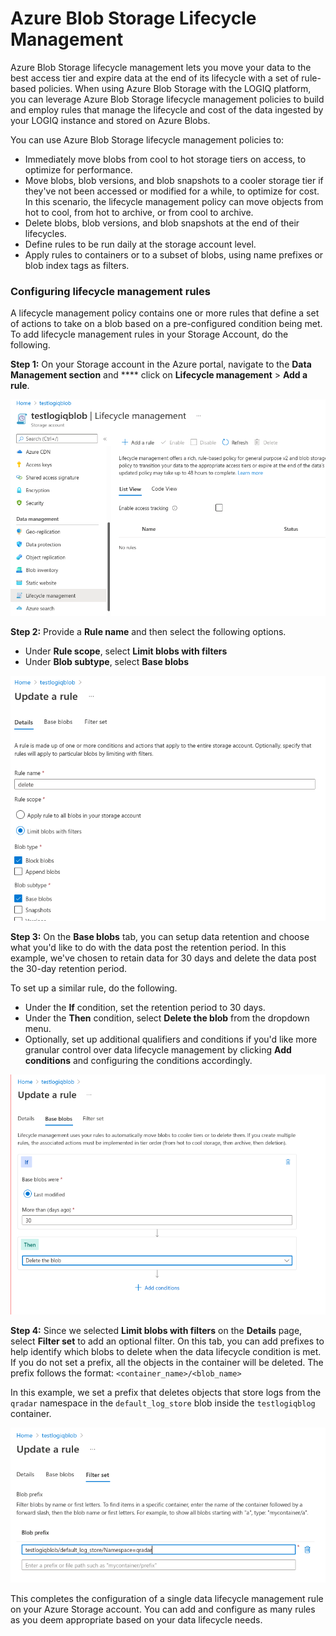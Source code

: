 # Azure Blob Storage Lifecycle Management

Azure Blob Storage lifecycle management lets you move your data to the best access tier and expire data at the end of its lifecycle with a set of rule-based policies. When using Azure Blob Storage with the LOGIQ platform, you can leverage Azure Blob Storage lifecycle management policies to build and employ rules that manage the lifecycle and cost of the data ingested by your LOGIQ instance and stored on Azure Blobs.&#x20;

You can use Azure Blob Storage lifecycle management policies to:

* Immediately move blobs from cool to hot storage tiers on access, to optimize for performance.
* Move blobs, blob versions, and blob snapshots to a cooler storage tier if they've not been accessed or modified for a while, to optimize for cost. In this scenario, the lifecycle management policy can move objects from hot to cool, from hot to archive, or from cool to archive.
* Delete blobs, blob versions, and blob snapshots at the end of their lifecycles.
* Define rules to be run daily at the storage account level.
* Apply rules to containers or to a subset of blobs, using name prefixes or blob index tags as filters.

### Configuring lifecycle management rules

A lifecycle management policy contains one or more rules that define a set of actions to take on a blob based on a pre-configured condition being met. To add lifecycle management rules in your Storage Account, do the following.

**Step 1:**  On your Storage account in the Azure portal, navigate to the **Data Management section** and **** click on **Lifecycle management** > **Add a rule**.

![](../../.gitbook/assets/lifecycle..png)

**Step 2:** Provide a **Rule name** and then select the following options.&#x20;

* Under **Rule scope**, select **Limit blobs with filters**
* Under **Blob subtype**, select **Base blobs**

![](../../.gitbook/assets/rule.png)

**Step 3:** On the **Base blobs** tab, you can setup data retention and choose what you'd like to do with the data post the retention period. In this example, we've chosen to retain data for 30 days and delete the data post the 30-day retention period.&#x20;

To set up a similar rule, do the following.&#x20;

* Under the **If** condition, set the retention period to 30 days.&#x20;
* Under the **Then** condition, select **Delete the blob** from the dropdown menu.&#x20;
* Optionally, set up additional qualifiers and conditions if you'd like more granular control over data lifecycle management by clicking **Add conditions** and configuring the conditions accordingly.&#x20;

![](../../.gitbook/assets/blobrule.png)

**Step 4:** Since we selected **Limit blobs with filters** on the **Details** page, select **Filter set** to add an optional filter. On this tab, you can add prefixes to help identify which blobs to delete when the data lifecycle condition is met. If you do not set a prefix, all the objects in the container will be deleted. The prefix follows the format: `<container_name>/<blob_name>`

In this example, we set a prefix that deletes objects that store logs from the `qradar` namespace in the `default_log_store` blob inside the `testlogiqblog` container.&#x20;

![](../../.gitbook/assets/filter.png)

This completes the configuration of a single data lifecycle management rule on your Azure Storage account. You can add and configure as many rules as you deem appropriate based on your data lifecycle needs.&#x20;
